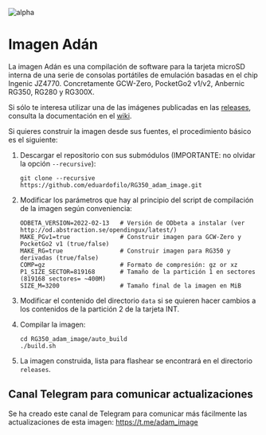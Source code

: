 ![alpha](images/alpha.svg)

# Imagen Adán

La imagen Adán es una compilación de software para la tarjeta microSD interna de una serie de consolas portátiles de emulación basadas en el chip Ingenic JZ4770. Concretamente GCW-Zero, PocketGo2 v1/v2, Anbernic RG350, RG280 y RG300X.

Si sólo te interesa utilizar una de las imágenes publicadas en las [releases](releases), consulta la documentación en el [wiki](/eduardofilo/RG350_adam_image/wiki).

Si quieres construir la imagen desde sus fuentes, el procedimiento básico es el siguiente:

1. Descargar el repositorio con sus submódulos (IMPORTANTE: no olvidar la opción `--recursive`):

    ```
    git clone --recursive https://github.com/eduardofilo/RG350_adam_image.git
    ```

2. Modificar los parámetros que hay al principio del script de compilación de la imagen según conveniencia:

    ```
    ODBETA_VERSION=2022-02-13   # Versión de ODbeta a instalar (ver http://od.abstraction.se/opendingux/latest/)
    MAKE_PGv1=true              # Construir imagen para GCW-Zero y PocketGo2 v1 (true/false)
    MAKE_RG=true                # Construir imagen para RG350 y derivadas (true/false)
    COMP=gz                     # Formato de compresión: gz or xz
    P1_SIZE_SECTOR=819168       # Tamaño de la partición 1 en sectores (819168 sectores= ~400M)
    SIZE_M=3200                 # Tamaño final de la imagen en MiB
    ```

3. Modificar el contenido del directorio `data` si se quieren hacer cambios a los contenidos de la partición 2 de la tarjeta INT.
4. Compilar la imagen:

    ```
    cd RG350_adam_image/auto_build
    ./build.sh
    ```

5. La imagen construida, lista para flashear se encontrará en el directorio `releases`.

## Canal Telegram para comunicar actualizaciones

Se ha creado este canal de Telegram para comunicar más fácilmente las actualizaciones de esta imagen: https://t.me/adam_image
